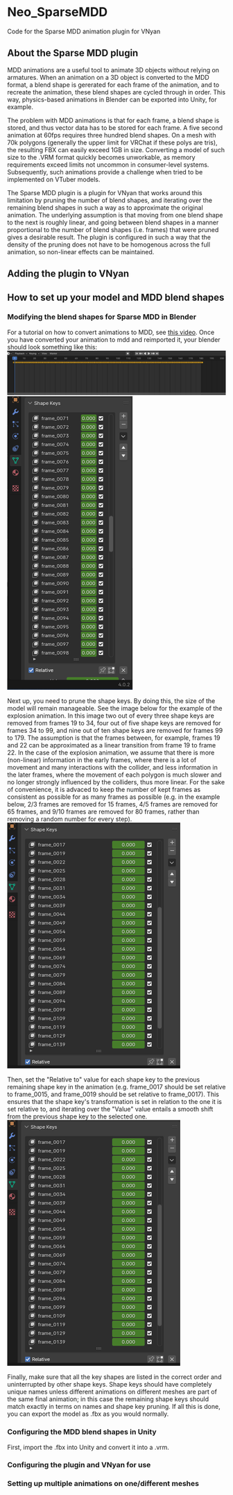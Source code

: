 # Neo_SparseMDD
Code for the Sparse MDD animation plugin for VNyan

## About the Sparse MDD plugin
MDD animations are a useful tool to animate 3D objects without relying on armatures. When an animation on a 3D object is converted to the MDD format, a blend shape is gererated for each frame of the animation, and to recreate the animation, these blend shapes are cycled through in order. This way, physics-based animations in Blender can be exported into Unity, for example.

The problem with MDD animations is that for each frame, a blend shape is stored, and thus vector data has to be stored for each frame. A five second animation at 60fps requires three hundred blend shapes. On a mesh with 70k polygons (generally the upper limit for VRChat if these polys are tris), the resulting FBX can easily exceed 1GB in size. Converting a model of such size to the .VRM format quickly becomes unworkable, as memory requirements exceed limits not uncommon in consumer-level systems. Subsequently, such animations provide a challenge when tried to be implemented on VTuber models.

The Sparse MDD plugin is a plugin for VNyan that works around this limitation by pruning the number of blend shapes, and iterating over the remaining blend shapes in such a way as to approximate the original animation. The underlying assumption is that moving from one blend shape to the next is roughly linear, and going between blend shapes in a manner proportional to the number of blend shapes (i.e. frames) that were pruned gives a desirable result. The plugin is configured in such a way that the density of the pruning does not have to be homogenous across the full animation, so non-linear effects can be maintained. 
<!--Insert example of explosion with indication of non-linear relation between frames at start and linear at the end-->

## Adding the plugin to VNyan

## How to set up your model and MDD blend shapes
### Modifying the blend shapes for Sparse MDD in Blender
For a tutorial on how to convert animations to MDD, see [this video](https://www.youtube.com/watch?v=sdl-jpZ0NR0&).
Once you have converted your animation to mdd and reimported it, your blender should look something like this:
![A screenshot of the animation timeline in Blender with key frames set up for every frame.](/images/MDD_tutorial1.png)
![A screenshot of the shape keys in the data tab of an object in Blender. There is a shape key for each frame, named "frame_xxxx" where xxxx is a number between 0000 and 9999, here ranging from 71-98.](/images/MDD_tutorial2.png)

Next up, you need to prune the shape keys. By doing this, the size of the model will remain manageable. See the image below for the example of the explosion animation. In this image two out of every three shape keys are removed from frames 19 to 34, four out of five shape keys are removed for frames 34 to 99, and nine out of ten shape keys are removed for frames 99 to 179. The assumption is that the frames between, for example, frames 19 and 22 can be approximated as a linear transition from frame 19 to frame 22. In the case of the explosion animation, we assume that there is more (non-linear) information in the early frames, where there is a lot of movement and many interactions with the collider, and less information in the later frames, where the movement of each polygon is much slower and no longer strongly influenced by the colliders, thus more linear. For the sake of convenience, it is advaced to keep the number of kept frames as consistent as possible for as many frames as possible (e.g. in the example below, 2/3 frames are removed for 15 frames, 4/5 frames are removed for 65 frames, and 9/10 frames are removed for 80 frames, rather than removing a random number for every step).
![An image of the same shape keys as the previous image, but shape keys have been removed as described above.](/images/MDD_tutorial3.png)

Then, set the "Relative to" value for each shape key to the previous remaining shape key in the animation (e.g. frame_0017 should be set relative to frame_0015, and frame_0019 should be set relative to frame_0017). This ensures that the shape key's transformation is set in relation to the one it is set relative to, and iterating over the "Value" value entails a smooth shift from the previous shape key to the selected one.
![An image of the same shape keys as the previous image, but zoomed in on the settings below. The shape key list goes from "frame_0013" to "frame_0019", with the even numbers having been removed. Shape key "frame_0015" is selected, and its "Relative to" value has been set to "frame_0013".](/images/MDD_tutorial3.png)

Finally, make sure that all the key shapes are listed in the correct order and uninterrupted by other shape keys. Shape keys should have completely unique names unless different animations on different meshes are part of the same final animation; in this case the remaining shape keys should match exactly in terms on names and shape key pruning. If all this is done, you can export the model as .fbx as you would normally.

### Configuring the MDD blend shapes in Unity
First, import the .fbx into Unity and convert it into a .vrm.

### Configuring the plugin and VNyan for use

### Setting up multiple animations on one/different meshes
